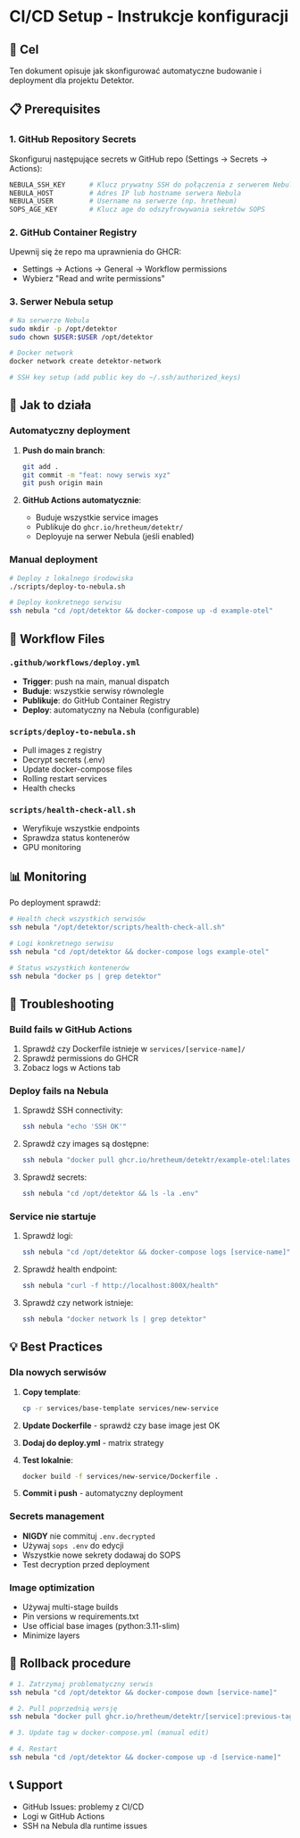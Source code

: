 # CI/CD Setup - Instrukcje konfiguracji

## 🎯 Cel

Ten dokument opisuje jak skonfigurować automatyczne budowanie i deployment dla projektu Detektor.

## 📋 Prerequisites

### 1. GitHub Repository Secrets

Skonfiguruj następujące secrets w GitHub repo (Settings → Secrets → Actions):

```bash
NEBULA_SSH_KEY      # Klucz prywatny SSH do połączenia z serwerem Nebula
NEBULA_HOST         # Adres IP lub hostname serwera Nebula
NEBULA_USER         # Username na serwerze (np. hretheum)
SOPS_AGE_KEY        # Klucz age do odszyfrowywania sekretów SOPS
```

### 2. GitHub Container Registry

Upewnij się że repo ma uprawnienia do GHCR:
- Settings → Actions → General → Workflow permissions
- Wybierz "Read and write permissions"

### 3. Serwer Nebula setup

```bash
# Na serwerze Nebula
sudo mkdir -p /opt/detektor
sudo chown $USER:$USER /opt/detektor

# Docker network
docker network create detektor-network

# SSH key setup (add public key do ~/.ssh/authorized_keys)
```

## 🚀 Jak to działa

### Automatyczny deployment

1. **Push do main branch**:
   ```bash
   git add .
   git commit -m "feat: nowy serwis xyz"
   git push origin main
   ```

2. **GitHub Actions automatycznie**:
   - Buduje wszystkie service images
   - Publikuje do `ghcr.io/hretheum/detektr/`
   - Deployuje na serwer Nebula (jeśli enabled)

### Manual deployment

```bash
# Deploy z lokalnego środowiska
./scripts/deploy-to-nebula.sh

# Deploy konkretnego serwisu
ssh nebula "cd /opt/detektor && docker-compose up -d example-otel"
```

## 🔧 Workflow Files

### `.github/workflows/deploy.yml`
- **Trigger**: push na main, manual dispatch
- **Buduje**: wszystkie serwisy równolegle
- **Publikuje**: do GitHub Container Registry
- **Deploy**: automatyczny na Nebula (configurable)

### `scripts/deploy-to-nebula.sh`
- Pull images z registry
- Decrypt secrets (.env)
- Update docker-compose files
- Rolling restart services
- Health checks

### `scripts/health-check-all.sh`
- Weryfikuje wszystkie endpoints
- Sprawdza status kontenerów
- GPU monitoring

## 📊 Monitoring

Po deployment sprawdź:

```bash
# Health check wszystkich serwisów
ssh nebula "/opt/detektor/scripts/health-check-all.sh"

# Logi konkretnego serwisu
ssh nebula "cd /opt/detektor && docker-compose logs example-otel"

# Status wszystkich kontenerów
ssh nebula "docker ps | grep detektor"
```

## 🐛 Troubleshooting

### Build fails w GitHub Actions

1. Sprawdź czy Dockerfile istnieje w `services/[service-name]/`
2. Sprawdź permissions do GHCR
3. Zobacz logs w Actions tab

### Deploy fails na Nebula

1. Sprawdź SSH connectivity:
   ```bash
   ssh nebula "echo 'SSH OK'"
   ```

2. Sprawdź czy images są dostępne:
   ```bash
   ssh nebula "docker pull ghcr.io/hretheum/detektr/example-otel:latest"
   ```

3. Sprawdź secrets:
   ```bash
   ssh nebula "cd /opt/detektor && ls -la .env"
   ```

### Service nie startuje

1. Sprawdź logi:
   ```bash
   ssh nebula "cd /opt/detektor && docker-compose logs [service-name]"
   ```

2. Sprawdź health endpoint:
   ```bash
   ssh nebula "curl -f http://localhost:800X/health"
   ```

3. Sprawdź czy network istnieje:
   ```bash
   ssh nebula "docker network ls | grep detektor"
   ```

## 💡 Best Practices

### Dla nowych serwisów

1. **Copy template**:
   ```bash
   cp -r services/base-template services/new-service
   ```

2. **Update Dockerfile** - sprawdź czy base image jest OK

3. **Dodaj do deploy.yml** - matrix strategy

4. **Test lokalnie**:
   ```bash
   docker build -f services/new-service/Dockerfile .
   ```

5. **Commit i push** - automatyczny deployment

### Secrets management

- **NIGDY** nie commituj `.env.decrypted`
- Używaj `sops .env` do edycji
- Wszystkie nowe sekrety dodawaj do SOPS
- Test decryption przed deployment

### Image optimization

- Używaj multi-stage builds
- Pin versions w requirements.txt
- Use official base images (python:3.11-slim)
- Minimize layers

## 🔄 Rollback procedure

```bash
# 1. Zatrzymaj problematyczny serwis
ssh nebula "cd /opt/detektor && docker-compose down [service-name]"

# 2. Pull poprzednią wersję
ssh nebula "docker pull ghcr.io/hretheum/detektr/[service]:previous-tag"

# 3. Update tag w docker-compose.yml (manual edit)

# 4. Restart
ssh nebula "cd /opt/detektor && docker-compose up -d [service-name]"
```

## 📞 Support

- GitHub Issues: problemy z CI/CD
- Logi w GitHub Actions
- SSH na Nebula dla runtime issues
